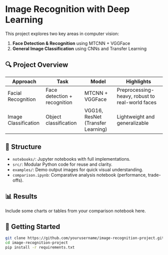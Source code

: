 # Image Recognition with Deep Learning

This project explores two key areas in computer vision:
1. **Face Detection & Recognition** using MTCNN + VGGFace
2. **General Image Classification** using CNNs and Transfer Learning

## 🔍 Project Overview
| Approach | Task | Model | Highlights |
|---------|------|--------|------------|
| Facial Recognition | Face detection + recognition | MTCNN + VGGFace | Preprocessing-heavy, robust to real-world faces |
| Image Classification | Object classification | VGG16, ResNet (Transfer Learning) | Lightweight and generalizable |

## 📁 Structure

- `notebooks/`: Jupyter notebooks with full implementations.
- `src/`: Modular Python code for reuse and clarity.
- `examples/`: Demo output images for quick visual understanding.
- `comparison.ipynb`: Comparative analysis notebook (performance, trade-offs).

## 📊 Results
Include some charts or tables from your comparison notebook here.

## 🚀 Getting Started

```bash
git clone https://github.com/yourusername/image-recognition-project.git
cd image-recognition-project
pip install -r requirements.txt
